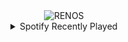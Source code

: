 <div align="center">
<picture>
    <source media="(prefers-color-scheme: dark)" srcset="https://i.ibb.co/Mx8RNyrf/output-gif.gif">
    <source media="(prefers-color-scheme: light)" srcset="https://i.ibb.co/Mx8RNyrf/output-gif.gif">
    <img alt="RENOS" src="https://i.ibb.co/Mx8RNyrf/output-gif.gif">
</picture>
<details>
<summary>Spotify Recently Played</summary>
<img src="https://spotify-recently-played-readme.vercel.app/api?user=31d6d6zerc5ct6kck32na2ozsqf4&unique=1&width=400" alt="Spotify" />
</details>
</div>

<!-- Image deletion URL: https://ibb.co/ych8smtp/0538abbdd3adb88f22e32d1d7c419ec0 -->